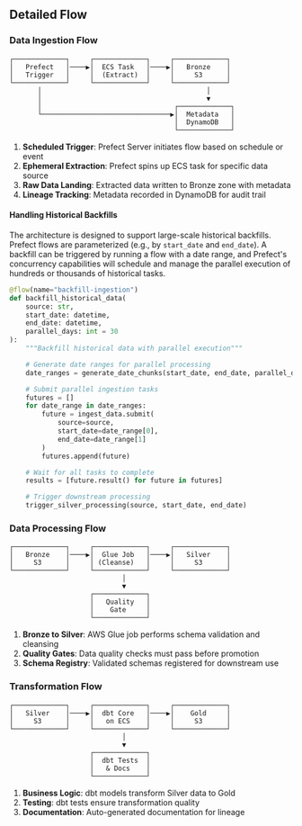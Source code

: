 ## Detailed Flow

### Data Ingestion Flow

```
┌─────────────┐     ┌─────────────┐     ┌─────────────┐
│   Prefect   │────▶│  ECS Task   │────▶│   Bronze    │
│   Trigger   │     │  (Extract)  │     │     S3      │
└─────────────┘     └─────────────┘     └─────────────┘
       │                                         │
       │                                         ▼
       │                                 ┌─────────────┐
       └────────────────────────────────▶│  Metadata   │
                                         │  DynamoDB   │
                                         └─────────────┘
```

1. **Scheduled Trigger**: Prefect Server initiates flow based on schedule or event
2. **Ephemeral Extraction**: Prefect spins up ECS task for specific data source
3. **Raw Data Landing**: Extracted data written to Bronze zone with metadata
4. **Lineage Tracking**: Metadata recorded in DynamoDB for audit trail

#### Handling Historical Backfills

The architecture is designed to support large-scale historical backfills. Prefect flows are parameterized (e.g., by `start_date` and `end_date`). A backfill can be triggered by running a flow with a date range, and Prefect's concurrency capabilities will schedule and manage the parallel execution of hundreds or thousands of historical tasks.

```python
@flow(name="backfill-ingestion")
def backfill_historical_data(
    source: str,
    start_date: datetime,
    end_date: datetime,
    parallel_days: int = 30
):
    """Backfill historical data with parallel execution"""

    # Generate date ranges for parallel processing
    date_ranges = generate_date_chunks(start_date, end_date, parallel_days)

    # Submit parallel ingestion tasks
    futures = []
    for date_range in date_ranges:
        future = ingest_data.submit(
            source=source,
            start_date=date_range[0],
            end_date=date_range[1]
        )
        futures.append(future)

    # Wait for all tasks to complete
    results = [future.result() for future in futures]

    # Trigger downstream processing
    trigger_silver_processing(source, start_date, end_date)
```

### Data Processing Flow

```
┌─────────────┐     ┌─────────────┐     ┌─────────────┐
│   Bronze    │────▶│  Glue Job   │────▶│   Silver    │
│     S3      │     │ (Cleanse)   │     │     S3      │
└─────────────┘     └─────────────┘     └─────────────┘
                            │
                            ▼
                    ┌─────────────┐
                    │   Quality   │
                    │    Gate     │
                    └─────────────┘
```

1. **Bronze to Silver**: AWS Glue job performs schema validation and cleansing
2. **Quality Gates**: Data quality checks must pass before promotion
3. **Schema Registry**: Validated schemas registered for downstream use

### Transformation Flow

```
┌─────────────┐     ┌─────────────┐     ┌─────────────┐
│   Silver    │────▶│  dbt Core   │────▶│    Gold     │
│     S3      │     │   on ECS    │     │     S3      │
└─────────────┘     └─────────────┘     └─────────────┘
                            │
                            ▼
                    ┌─────────────┐
                    │  dbt Tests  │
                    │   & Docs    │
                    └─────────────┘
```

1. **Business Logic**: dbt models transform Silver data to Gold
2. **Testing**: dbt tests ensure transformation quality
3. **Documentation**: Auto-generated documentation for lineage
